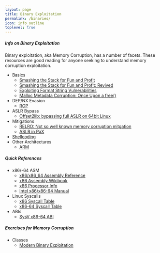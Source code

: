 ```yaml
---
layout: page
title: Binary Exploitation
permalink: /binaries/
icon: info_outline
toplevel: true
---
```


##### Info on Binary Exploitation #####

Binary exploitation, aka Memory Corruption, has a number of facets.  These
resources are good reading for anyone seeking to understand memory corruption
exploitation.


* Basics
  * [Smashing the Stack for Fun and Profit](http://insecure.org/stf/smashstack.html)
  * [Smashing the Stack for Fun and Profit: Revived](https://avicoder.me/2016/02/01/smashsatck-revived/)
  * [Exploiting Format String Vulnerabilities](http://julianor.tripod.com/bc/formatstring-1.2.pdf)
  * [Malloc Metadata Corruption: Once Upon a free()](http://phrack.org/issues/57/9.html)
* DEP/NX Evasion
  * [ROP](/binaries/rop.html)
* ASLR Bypass
  * [Offset2lib: bypassing full ASLR on 64bit Linux](http://cybersecurity.upv.es/attacks/offset2lib/offset2lib.html)
* Mitigations
  * [RELRO: Not so well known memory corruption mitgation](http://tk-blog.blogspot.com/2009/02/relro-not-so-well-known-memory.html)
  * [ASLR in PaX](https://pax.grsecurity.net/docs/aslr.txt)
* [Shellcoding](/binaries/shellcoding.html)
* Other Architectures
  * [ARM](/binaries/arm.html)

##### Quick References #####

* x86/-64 ASM
  * [x86/x86_64 Assembly Reference](http://ref.x86asm.net/)
  * [x86 Assembly Wikibook](https://en.wikibooks.org/wiki/X86_Assembly)
  * [x86 Processor Info](http://sandpile.org/)
  * [Intel x86/x86-64 Manual](https://www-ssl.intel.com/content/dam/www/public/us/en/documents/manuals/64-ia-32-architectures-software-developer-manual-325462.pdf)
* Linux Syscalls
  * [x86 Syscall Table](http://docs.cs.up.ac.za/programming/asm/derick_tut/syscalls.html)
  * [x86-64 Syscall Table](http://blog.rchapman.org/post/36801038863/linux-system-call-table-for-x86-64)
* ABIs
  * [SysV x86-64 ABI](http://www.x86-64.org/documentation/abi.pdf)


##### Exercises for Memory Corruption #####

* Classes
  * [Modern Binary Exploitation](https://github.com/RPISEC/MBE)

